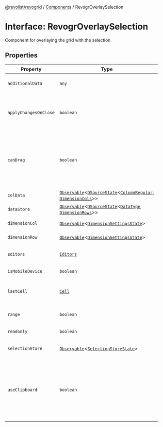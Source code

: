 [@revolist/revogrid](README.md) / [Components](Namespace.Components.md) / RevogrOverlaySelection

# Interface: RevogrOverlaySelection

Component for overlaying the grid with the selection.

## Properties

| Property | Type | Description | Defined in |
| ------ | ------ | ------ | ------ |
| `additionalData` | `any` | Additional data to pass to renderer. | [src/components.d.ts:521](https://github.com/revolist/revogrid/blob/a849a2bedd405f9be6994ce2465b998f17fd214c/src/components.d.ts#L521) |
| `applyChangesOnClose` | `boolean` | If true applys changes when cell closes if not Escape. | [src/components.d.ts:525](https://github.com/revolist/revogrid/blob/a849a2bedd405f9be6994ce2465b998f17fd214c/src/components.d.ts#L525) |
| `canDrag` | `boolean` | Enable revogr-order-editor component (read more in revogr-order-editor component). Allows D&D. | [src/components.d.ts:529](https://github.com/revolist/revogrid/blob/a849a2bedd405f9be6994ce2465b998f17fd214c/src/components.d.ts#L529) |
| `colData` | [`Observable`](TypeAlias.Observable.md)\<[`DSourceState`](TypeAlias.DSourceState.md)\<[`ColumnRegular`](Interface.ColumnRegular.md), [`DimensionCols`](TypeAlias.DimensionCols.md)\>\> | Column data store. | [src/components.d.ts:533](https://github.com/revolist/revogrid/blob/a849a2bedd405f9be6994ce2465b998f17fd214c/src/components.d.ts#L533) |
| `dataStore` | [`Observable`](TypeAlias.Observable.md)\<[`DSourceState`](TypeAlias.DSourceState.md)\<[`DataType`](TypeAlias.DataType.md), [`DimensionRows`](TypeAlias.DimensionRows.md)\>\> | Row data store. | [src/components.d.ts:537](https://github.com/revolist/revogrid/blob/a849a2bedd405f9be6994ce2465b998f17fd214c/src/components.d.ts#L537) |
| `dimensionCol` | [`Observable`](TypeAlias.Observable.md)\<[`DimensionSettingsState`](Interface.DimensionSettingsState.md)\> | Dimension settings X. | [src/components.d.ts:541](https://github.com/revolist/revogrid/blob/a849a2bedd405f9be6994ce2465b998f17fd214c/src/components.d.ts#L541) |
| `dimensionRow` | [`Observable`](TypeAlias.Observable.md)\<[`DimensionSettingsState`](Interface.DimensionSettingsState.md)\> | Dimension settings Y. | [src/components.d.ts:545](https://github.com/revolist/revogrid/blob/a849a2bedd405f9be6994ce2465b998f17fd214c/src/components.d.ts#L545) |
| `editors` | [`Editors`](TypeAlias.Editors.md) | Custom editors register. | [src/components.d.ts:549](https://github.com/revolist/revogrid/blob/a849a2bedd405f9be6994ce2465b998f17fd214c/src/components.d.ts#L549) |
| `isMobileDevice` | `boolean` | Is mobile view mode. | [src/components.d.ts:553](https://github.com/revolist/revogrid/blob/a849a2bedd405f9be6994ce2465b998f17fd214c/src/components.d.ts#L553) |
| `lastCell` | [`Cell`](Interface.Cell.md) | Last real coordinates positions + 1. | [src/components.d.ts:557](https://github.com/revolist/revogrid/blob/a849a2bedd405f9be6994ce2465b998f17fd214c/src/components.d.ts#L557) |
| `range` | `boolean` | Range selection allowed. | [src/components.d.ts:561](https://github.com/revolist/revogrid/blob/a849a2bedd405f9be6994ce2465b998f17fd214c/src/components.d.ts#L561) |
| `readonly` | `boolean` | Readonly mode. | [src/components.d.ts:565](https://github.com/revolist/revogrid/blob/a849a2bedd405f9be6994ce2465b998f17fd214c/src/components.d.ts#L565) |
| `selectionStore` | [`Observable`](TypeAlias.Observable.md)\<[`SelectionStoreState`](TypeAlias.SelectionStoreState.md)\> | Selection, range, focus. | [src/components.d.ts:569](https://github.com/revolist/revogrid/blob/a849a2bedd405f9be6994ce2465b998f17fd214c/src/components.d.ts#L569) |
| `useClipboard` | `boolean` | Enable revogr-clipboard component (read more in revogr-clipboard component). Allows copy/paste. | [src/components.d.ts:573](https://github.com/revolist/revogrid/blob/a849a2bedd405f9be6994ce2465b998f17fd214c/src/components.d.ts#L573) |
